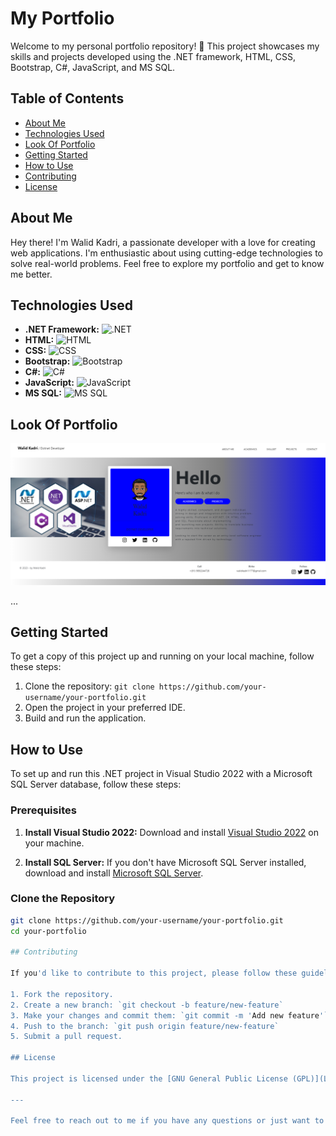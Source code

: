 # My Portfolio

Welcome to my personal portfolio repository! 🚀 This project showcases my skills and projects developed using the .NET framework, HTML, CSS, Bootstrap, C#, JavaScript, and MS SQL.

## Table of Contents

- [About Me](#about-me)
- [Technologies Used](#technologies-used)
- [Look Of Portfolio](#Look-Of-Portfolio)
- [Getting Started](#getting-started)
- [How to Use](#how-to-use)
- [Contributing](#contributing)
- [License](#license)

## About Me

Hey there! I'm Walid Kadri, a passionate developer with a love for creating web applications. I'm enthusiastic about using cutting-edge technologies to solve real-world problems. Feel free to explore my portfolio and get to know me better.

## Technologies Used

- **.NET Framework:** ![.NET](https://img.shields.io/badge/-.NET-512BD4?style=flat-square&logo=.net&logoColor=white)
- **HTML:** ![HTML](https://img.shields.io/badge/-HTML-E34F26?style=flat-square&logo=html5&logoColor=white)
- **CSS:** ![CSS](https://img.shields.io/badge/-CSS-1572B6?style=flat-square&logo=css3&logoColor=white)
- **Bootstrap:** ![Bootstrap](https://img.shields.io/badge/-Bootstrap-563D7C?style=flat-square&logo=bootstrap&logoColor=white)
- **C#:** ![C#](https://img.shields.io/badge/-C%23-239120?style=flat-square&logo=c-sharp&logoColor=white)
- **JavaScript:** ![JavaScript](https://img.shields.io/badge/-JavaScript-F7DF1E?style=flat-square&logo=javascript&logoColor=black)
- **MS SQL:** ![MS SQL](https://img.shields.io/badge/-MS%20SQL-CC2927?style=flat-square&logo=microsoft-sql-server&logoColor=white)


## Look Of Portfolio



![Project Screenshot](portfolio1.png)

...

## Getting Started

To get a copy of this project up and running on your local machine, follow these steps:

1. Clone the repository: `git clone https://github.com/your-username/your-portfolio.git`
2. Open the project in your preferred IDE.
3. Build and run the application.

## How to Use

To set up and run this .NET project in Visual Studio 2022 with a Microsoft SQL Server database, follow these steps:

### Prerequisites

1. **Install Visual Studio 2022:**
   Download and install [Visual Studio 2022](https://visualstudio.microsoft.com/) on your machine.

2. **Install SQL Server:**
   If you don't have Microsoft SQL Server installed, download and install [Microsoft SQL Server](https://www.microsoft.com/en-us/sql-server/sql-server-downloads).

### Clone the Repository

```bash
git clone https://github.com/your-username/your-portfolio.git
cd your-portfolio

## Contributing

If you'd like to contribute to this project, please follow these guidelines:

1. Fork the repository.
2. Create a new branch: `git checkout -b feature/new-feature`
3. Make your changes and commit them: `git commit -m 'Add new feature'`
4. Push to the branch: `git push origin feature/new-feature`
5. Submit a pull request.

## License

This project is licensed under the [GNU General Public License (GPL)](LICENSE.md) - see the [LICENSE.md](LICENSE.md) file for details.

---

Feel free to reach out to me if you have any questions or just want to connect! 😊🚀
